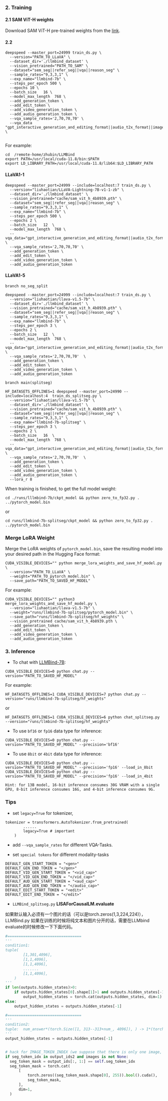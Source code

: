 



### 2. Training

#### 2.1 SAM ViT-H weights
Download SAM ViT-H pre-trained weights from the [link](https://dl.fbaipublicfiles.com/segment_anything/sam_vit_h_4b8939.pth).

#### 2.2 
```
deepspeed --master_port=24999 train_ds.py \
  --version="PATH_TO_LLaVA" \
  --dataset_dir='./llmbind_dataset' \
  --vision_pretrained="PATH_TO_SAM" \
  --dataset="sem_seg||refer_seg||vqa||reason_seg" \
  --sample_rates="9,3,3,1" \
  --exp_name="llmbind-7b" \
  --steps_per_epoch 500 \
  --epochs 10 \
  --batch_size   16 \
  --model_max_length  768 \
  --add_generation_token \
  --add_edit_token \
  --add_video_generation_token \
  --add_audio_generation_token \
  --vqa_sample_rates='2,70,70,70' \
  --vqa_data "gpt_interactive_generation_and_editing_format||audio_t2x_format||image_t2x_format||video_t2x_format" \
 
```
For example:
```
cd  /remote-home/zhubin/LLMBind 
export PATH=/usr/local/cuda-11.8/bin:$PATH
export LD_LIBRARY_PATH=/usr/local/cuda-11.8/lib64:$LD_LIBRARY_PATH
```
#### LLaVA1-1
```
deepspeed --master_port=24999 --include=localhost:7 train_ds.py \
  --version="liuhaotian/LLaVA-Lightning-7B-v1-1-zb" \
  --dataset_dir='./llmbind_dataset' \
  --vision_pretrained="cache/sam_vit_h_4b8939.pth" \
  --dataset="sem_seg||refer_seg||vqa||reason_seg" \
  --sample_rates="9,3,3,1" \
  --exp_name="llmbind-7b" \
  --steps_per_epoch 500 \
  --epochs 2 \
  --batch_size   12  \
  --model_max_length  768 \
  --vqa_data="gpt_interactive_generation_and_editing_format||audio_t2x_format||image_t2x_format||video_t2x_format" \
  --vqa_sample_rates='2,70,70,70' \
  --add_generation_token \
  --add_edit_token \
  --add_video_generation_token \
  --add_audio_generation_token 
```
#### LLaVA1-5

`branch no_seg_split`
```
deepspeed --master_port=24999 --include=localhost:7 train_ds.py \
  --version="liuhaotian/llava-v1.5-7b" \
  --dataset_dir='./llmbind_dataset' \
  --vision_pretrained="cache/sam_vit_h_4b8939.pth" \
  --dataset="sem_seg||refer_seg||vqa||reason_seg" \
  --sample_rates="9,3,3,1" \
  --exp_name="llmbind-7b" \
  --steps_per_epoch 3 \
  --epochs 2 \
  --batch_size   12  \
  --model_max_length  768 \
  --vqa_data="gpt_interactive_generation_and_editing_format||audio_t2x_format||image_t2x_format||video_t2x_format" \
  --vqa_sample_rates='2,70,70,70'  \
  --add_generation_token \
  --add_edit_token \
  --add_video_generation_token \
  --add_audio_generation_token 
```
`branch main(splitseg) `
```
HF_DATASETS_OFFLINES=1 deepspeed --master_port=24990 --include=localhost:4  train_ds_splitseg.py \
  --version="liuhaotian/llava-v1.5-7b" \
  --dataset_dir='./llmbind_dataset' \
  --vision_pretrained="cache/sam_vit_h_4b8939.pth" \
  --dataset="sem_seg||refer_seg||vqa||reason_seg" \
  --sample_rates="9,3,3,1" \
  --exp_name="llmbind-7b-splitseg" \
  --steps_per_epoch 3 \
  --epochs 2 \
  --batch_size   16  \
  --model_max_length  768 \
  --vqa_data="gpt_interactive_generation_and_editing_format||audio_t2x_format||image_t2x_format||video_t2x_format" \
  --vqa_sample_rates='2,70,70,70'  \
  --add_generation_token \
  --add_edit_token \
  --add_video_generation_token \
  --add_audio_generation_token \
  --lora_r 8 
```

When training is finished, to get the full model weight:
```
cd ./runs/lllmbind-7b/ckpt_model && python zero_to_fp32.py . ../pytorch_model.bin
```
or
```
cd runs/llmbind-7b-splitseg/ckpt_model && python zero_to_fp32.py . ../pytorch_model.bin
```
### Merge LoRA Weight
Merge the LoRA weights of `pytorch_model.bin`, save the resulting model into your desired path in the Hugging Face format:
```
CUDA_VISIBLE_DEVICES="" python merge_lora_weights_and_save_hf_model.py \
  --version="PATH_TO_LLaVA" \
  --weight="PATH_TO_pytorch_model.bin" \
  --save_path="PATH_TO_SAVED_HF_MODEL"
```

For example:
```
CUDA_VISIBLE_DEVICES="" python3 merge_lora_weights_and_save_hf_model.py \
  --version="liuhaotian/llava-v1.5-7b" \
  --weight="runs/llmbind-7b-splitseg/pytorch_model.bin" \
  --save_path="runs/llmbind-7b-splitseg/hf_weights" \
  --vision_pretrained cache/sam_vit_h_4b8939.pth \
  --add_generation_token \
  --add_edit_token \
  --add_video_generation_token \
  --add_audio_generation_token 
```

### 3. Inference

- To chat with [LLMBind-7B](xxxx):
```
CUDA_VISIBLE_DEVICES=0 python chat.py --version="PATH_TO_SAVED_HF_MODEL"
```

For example:
```
HF_DATASETS_OFFLINES=1 CUDA_VISIBLE_DEVICES=7 python chat.py --version="runs/llmbind-7b-splitseg/hf_weights"
```
or
```
HF_DATASETS_OFFLINES=1 CUDA_VISIBLE_DEVICES=6 python chat_splitseg.py --version="runs/llmbind-7b-splitseg/hf_weights"
```


- To use `bf16` or `fp16` data type for inference:
```
CUDA_VISIBLE_DEVICES=0 python chat.py --version="PATH_TO_SAVED_HF_MODEL" --precision='bf16'
```
- To use `8bit` or `4bit` data type for inference:
```
CUDA_VISIBLE_DEVICES=0 python chat.py --version="PATH_TO_SAVED_HF_MODEL" --precision='fp16' --load_in_8bit
CUDA_VISIBLE_DEVICES=0 python chat.py --version="PATH_TO_SAVED_HF_MODEL" --precision='fp16' --load_in_4bit
```
`Hint: for 13B model, 16-bit inference consumes 30G VRAM with a single GPU, 8-bit inference consumes 16G, and 4-bit inference consumes 9G.`








### Tips  
- set `legacy=True` for tokenizer,
```
tokenizer = transformers.AutoTokenizer.from_pretrained(
        ......
        legacy=True # important
    )
```
- add `--vqa_sample_rates` for different VQA-Tasks.

- set  `special tokens` for different modality-tasks
```
DEFAULT_GEN_START_TOKEN = "<gen>"
DEFAULT_GEN_END_TOKEN = "</gen>"
DEFAULT_VID_GEN_START_TOKEN = "<vid_cap>"
DEFAULT_VID_GEN_END_TOKEN = "</vid_cap>"
DEFAULT_AUD_GEN_START_TOKEN = "<aud_cap>"
DEFAULT_AUD_GEN_END_TOKEN = "</audio_cap>"
DEFAULT_EDIT_START_TOKEN = "<edit>"
DEFAULT_EDIT_END_TOKEN = "</edit>"
```


- `LLMBind_splitseg.py`   **LISAForCausalLM.evaluate**

如果默认输入必须有一个图片的话（可以是torch.zeros(1,3,224,224)），LLMBind.py
如果在训练的时候将纯文本和图片分开的话，需要在LLMbind evaluate的时候修改一下下面代码。
```python
#=================================
'''
condition1: 
tuple(
        [1,301,4096],
        [1,1,4096],
        [1,1,4096],
        .......
        [1,1,4096],
    )
'''
if len(outputs.hidden_states)>0: 
    if outputs.hidden_states[0].shape[1]>1 and outputs.hidden_states[-1].shape[1]==1:
        output_hidden_states = torch.cat(outputs.hidden_states, dim=1)
else:
    output_hidden_states = outputs.hidden_states[-1] 

#=================================
'''
condition2:
tuple:  num_answer*(torch.Size([1, 313--313+num_, 4096]), ) -> 1*(torch.Size([1, 313+num_, 4096]), ) 
'''
output_hidden_states = outputs.hidden_states[-1] 


# hack for IMAGE_TOKEN_INDEX (we suppose that there is only one image, and it is in the front)
if seg_token_idx in output_ids2 and images is not None:
  seg_token_mask = output_ids[:, 1:] == self.seg_token_idx
  seg_token_mask = torch.cat(
      [
          torch.zeros((seg_token_mask.shape[0], 255)).bool().cuda(),
          seg_token_mask,
      ],
      dim=1,
  )

```